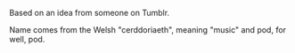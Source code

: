 Based on an idea from someone on Tumblr.

Name comes from the Welsh "cerddoriaeth", meaning "music" and pod, for well, pod.
